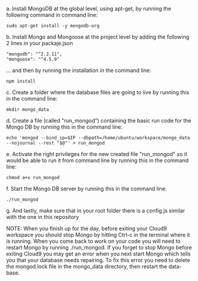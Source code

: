 a. Install MongoDB at the global level, using apt-get, by running the following command in command line:

```
sudo apt-get install -y mongodb-org
```

b. Install Mongo and Mongoose at the project level by adding the following 2 lines in your packaje.json

```
"mongodb": "^2.2.11",
"mongoose": "^4.5.9"
```

... and then by running the installation in the command line:

```
npm install
```

c. Create a folder where the database files are going to live by running this in the command line:

```
mkdir mongo_data
```

d. Create a file (called "run_mongod") containing the basic run code for the Mongo DB by running this in the command line:

```
echo 'mongod --bind_ip=$IP --dbpath=/home/ubuntu/workspace/mongo_data --nojournal --rest "$@"' > run_mongod
```

e. Activate the right privileges for the new created file "run_mongod" so it would be able to run it from command line by running this in the command line:

```
chmod a+x run_mongod
```

f. Start the Mongo DB server by running this in the command line:

```
./run_mongod
```

g. And lastly, make sure that in your root folder there is a config.js similar with the one in this repository

NOTE:
When you finish up for the day, before exiting your Cloud9 workspace you should stop Mongo by hitting Ctrl-c in the terminal where it is running. When you come back to work on your code you will need to restart Mongo by running ./run_mongod. If you forget to stop Mongo before exiting Cloud9 you may get an error when you next start Mongo which tells you that your database needs repairing. To fix this error you need to delete the mongod.lock file in the mongo_data directory, then restart the data-base.
